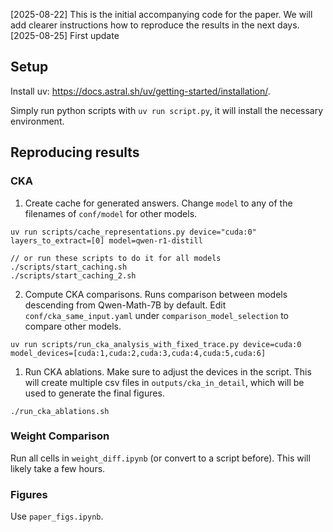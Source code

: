[2025-08-22] This is the initial accompanying code for the paper. We will add clearer instructions how to reproduce the results in the next days.
[2025-08-25] First update

## Setup
Install uv: https://docs.astral.sh/uv/getting-started/installation/.

Simply run python scripts with `uv run script.py`, it will install the necessary environment.


## Reproducing results


### CKA
1. Create cache for generated answers. Change `model` to any of the filenames of `conf/model` for other models.
```
uv run scripts/cache_representations.py device="cuda:0" layers_to_extract=[0] model=qwen-r1-distill

// or run these scripts to do it for all models
./scripts/start_caching.sh
./scripts/start_caching_2.sh
```

2. Compute CKA comparisons.
   Runs comparison between models descending from Qwen-Math-7B by default.
   Edit `conf/cka_same_input.yaml` under `comparison_model_selection` to compare other models.
```
uv run scripts/run_cka_analysis_with_fixed_trace.py device=cuda:0 model_devices=[cuda:1,cuda:2,cuda:3,cuda:4,cuda:5,cuda:6]
```

1. Run CKA ablations.
   Make sure to adjust the devices in the script.
   This will create multiple csv files in `outputs/cka_in_detail`, which will be used to generate the final figures.
```
./run_cka_ablations.sh
```

### Weight Comparison
Run all cells in  `weight_diff.ipynb` (or convert to a script before).
This will likely take a few hours.

### Figures
Use `paper_figs.ipynb`.